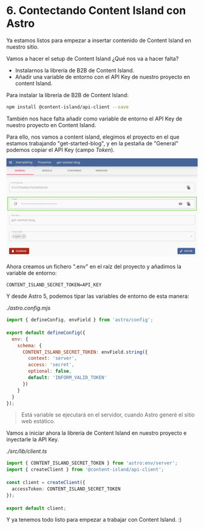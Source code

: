 # 6. Contectando Content Island con Astro

Ya estamos listos para empezar a insertar contenido de Content Island en nuestro sitio.

Vamos a hacer el setup de Content Island ¿Qué nos va a hacer falta?

- Instalarnos la librería de B2B de Content Island.
- Añadir una variable de entorno con el API Key de nuestro proyecto en content Island.

Para instalar la librería de B2B de Content Island:

```bash
npm install @content-island/api-client --save
```

También nos hace falta añadir como variable de entorno el API Key de nuestro proyecto en Content Island.

Para ello, nos vamos a content island, elegimos el proyecto en el que estamos trabajando "get-started-blog", y en la pestaña de "General" podemos copiar el API Key (campo _Token_).

![Token input](./images/content-island-token.jpg)

Ahora creamos un fichero ".env" en el raíz del proyecto y añadimos la variable de entorno:

```
CONTENT_ISLAND_SECRET_TOKEN=API_KEY
```

Y desde Astro 5, podemos tipar las variables de entorno de esta manera:

_./astro.config.mjs_

```js
import { defineConfig, envField } from 'astro/config';

export default defineConfig({
  env: {
    schema: {
      CONTENT_ISLAND_SECRET_TOKEN: envField.string({
        context: 'server',
        access: 'secret',
        optional: false,
        default: 'INFORM_VALID_TOKEN'
      })
    }
  }
});
```

> Está variable se ejecutará en el servidor, cuando Astro generé el sitio web estático.

Vamos a iniciar ahora la librería de Content Island en nuestro proyecto e inyectarle la API Key.

_./src/lib/client.ts_

```ts
import { CONTENT_ISLAND_SECRET_TOKEN } from 'astro:env/server';
import { createClient } from '@content-island/api-client';

const client = createClient({
  accessToken: CONTENT_ISLAND_SECRET_TOKEN
});

export default client;
```

Y ya tenemos todo listo para empezar a trabajar con Content Island. :)
